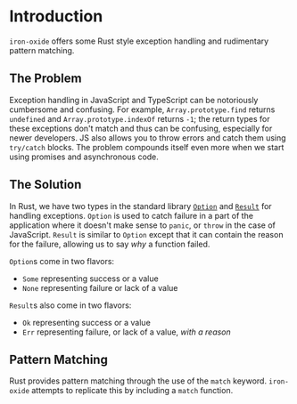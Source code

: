 # Introduction

`iron-oxide` offers some Rust style exception handling and rudimentary pattern matching.

## The Problem

Exception handling in JavaScript and TypeScript can be notoriously cumbersome and confusing. For example, `Array.prototype.find` returns `undefined` and `Array.prototype.indexOf` returns `-1`; the return types for these exceptions don't match and thus can be confusing, especially for newer developers. JS also allows you to throw errors and catch them using `try/catch` blocks. The problem compounds itself even more when we start using promises and asynchronous code.

## The Solution

In Rust, we have two types in the standard library [`Option`](https://doc.rust-lang.org/rust-by-example/std/option.html) and [`Result`](https://doc.rust-lang.org/rust-by-example/std/result.html) for handling exceptions. `Option` is used to catch failure in a part of the application where it doesn't make sense to `panic`, or `throw` in the case of JavaScript. `Result` is similar to `Option` except that it can contain the reason for the failure, allowing us to say _why_ a function failed.

`Option`s come in two flavors:

* `Some` representing success or a value
* `None` representing failure or lack of a value

`Result`s also come in two flavors:

* `Ok` representing success or a value
* `Err` representing failure, or lack of a value, _with a reason_

## Pattern Matching

Rust provides pattern matching through the use of the `match` keyword. `iron-oxide` attempts to replicate this by including a `match` function.

